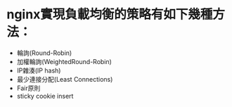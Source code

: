# nginx實現負載均衡的策略有如下幾種方法：

* 輪詢(Round-Robin)
* 加權輪詢(WeightedRound-Robin)
*  IP雜湊(IP hash)
* 最少連接分配(Least Connections)
* Fair原則
*  sticky cookie insert